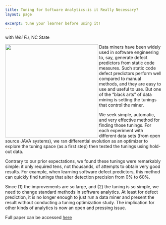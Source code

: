 ```yaml
---
title: Tuning for Software Analytics:is it Really Necessary?
layout: page

excerpt: tune your learner before using it!
---
```


with _Wei Fu,_ NC State

<img align="left" width="300"
 src="/img/tunelearner.png">     

Data miners have been widely used in software engineering to, say, generate defect predictors from static code measures. Such static code defect predictors perform well compared to manual methods, and they are easy to use and useful to use. But one of the “black arts” of data mining is setting the tunings that control the miner.

We seek simple, automatic, and very effective method for finding those tunings. For each experiment with different data sets (from open source JAVA systems), we ran differential evolution as an optimizer to explore the tuning space (as a first step) then tested the tunings using hold-out data.

Contrary to our prior expectations, we found these tunings were remarkably simple: it only required tens, not thousands, of attempts to obtain very good results. For example, when learning software defect predictors, this method can quickly find tunings that alter detection precision from 0% to 60%.

Since (1) the improvements are so large, and (2) the tuning is so simple, we need to change standard methods in software analytics. At least for defect prediction, it is no longer enough to just run a data miner and present the result without conducting a tuning optimization study. The implication for other kinds of analytics is now an open and pressing issue.

Full paper can be accessed [here](http://www.sciencedirect.com/science/article/pii/S0950584916300738)